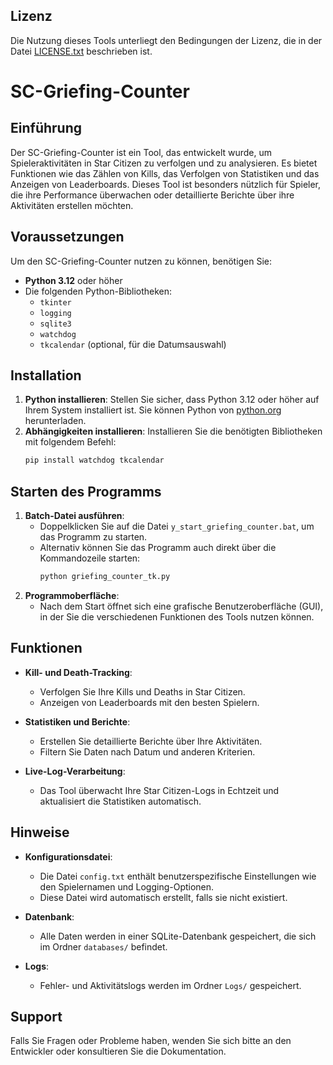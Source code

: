 ## Lizenz
Die Nutzung dieses Tools unterliegt den Bedingungen der Lizenz, die in der Datei [LICENSE.txt](./LICENSE.txt) beschrieben ist.

# SC-Griefing-Counter

## Einführung
Der SC-Griefing-Counter ist ein Tool, das entwickelt wurde, um Spieleraktivitäten in Star Citizen zu verfolgen und zu analysieren. Es bietet Funktionen wie das Zählen von Kills, das Verfolgen von Statistiken und das Anzeigen von Leaderboards. Dieses Tool ist besonders nützlich für Spieler, die ihre Performance überwachen oder detaillierte Berichte über ihre Aktivitäten erstellen möchten.

## Voraussetzungen
Um den SC-Griefing-Counter nutzen zu können, benötigen Sie:
- **Python 3.12** oder höher
- Die folgenden Python-Bibliotheken:
  - `tkinter`
  - `logging`
  - `sqlite3`
  - `watchdog`
  - `tkcalendar` (optional, für die Datumsauswahl)

## Installation
1. **Python installieren**: Stellen Sie sicher, dass Python 3.12 oder höher auf Ihrem System installiert ist. Sie können Python von [python.org](https://www.python.org/) herunterladen.
2. **Abhängigkeiten installieren**: Installieren Sie die benötigten Bibliotheken mit folgendem Befehl:
   ```bash
   pip install watchdog tkcalendar
   ```

## Starten des Programms
1. **Batch-Datei ausführen**:
   - Doppelklicken Sie auf die Datei `y_start_griefing_counter.bat`, um das Programm zu starten.
   - Alternativ können Sie das Programm auch direkt über die Kommandozeile starten:
     ```bash
     python griefing_counter_tk.py
     ```
2. **Programmoberfläche**:
   - Nach dem Start öffnet sich eine grafische Benutzeroberfläche (GUI), in der Sie die verschiedenen Funktionen des Tools nutzen können.

## Funktionen
- **Kill- und Death-Tracking**:
  - Verfolgen Sie Ihre Kills und Deaths in Star Citizen.
  - Anzeigen von Leaderboards mit den besten Spielern.

- **Statistiken und Berichte**:
  - Erstellen Sie detaillierte Berichte über Ihre Aktivitäten.
  - Filtern Sie Daten nach Datum und anderen Kriterien.

- **Live-Log-Verarbeitung**:
  - Das Tool überwacht Ihre Star Citizen-Logs in Echtzeit und aktualisiert die Statistiken automatisch.

## Hinweise
- **Konfigurationsdatei**:
  - Die Datei `config.txt` enthält benutzerspezifische Einstellungen wie den Spielernamen und Logging-Optionen.
  - Diese Datei wird automatisch erstellt, falls sie nicht existiert.

- **Datenbank**:
  - Alle Daten werden in einer SQLite-Datenbank gespeichert, die sich im Ordner `databases/` befindet.

- **Logs**:
  - Fehler- und Aktivitätslogs werden im Ordner `Logs/` gespeichert.

## Support
Falls Sie Fragen oder Probleme haben, wenden Sie sich bitte an den Entwickler oder konsultieren Sie die Dokumentation.